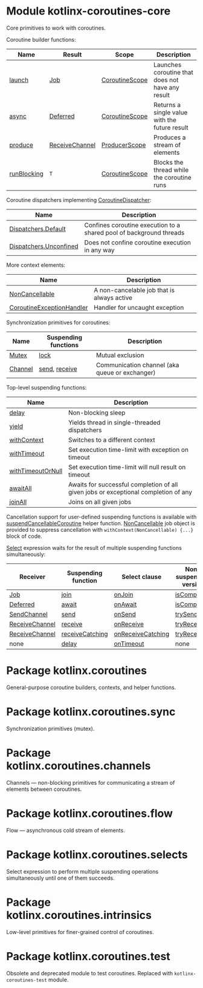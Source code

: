 # Module kotlinx-coroutines-core

Core primitives to work with coroutines.

Coroutine builder functions:

| **Name**                                       | **Result**                                                   | **Scope**                                                  | **Description**
| ---------------------------------------------- | ------------------------------------------------------------ | ---------------------------------------------------------- | ---------------
| [launch][kotlinx.coroutines.launch]            | [Job][kotlinx.coroutines.Job]                                | [CoroutineScope][kotlinx.coroutines.CoroutineScope]        | Launches coroutine that does not have any result 
| [async][kotlinx.coroutines.async]              | [Deferred][kotlinx.coroutines.Deferred]                      | [CoroutineScope][kotlinx.coroutines.CoroutineScope]        | Returns a single value with the future result
| [produce][kotlinx.coroutines.channels.produce] | [ReceiveChannel][kotlinx.coroutines.channels.ReceiveChannel] | [ProducerScope][kotlinx.coroutines.channels.ProducerScope] | Produces a stream of elements
| [runBlocking][kotlinx.coroutines.runBlocking]  | `T`                                                          | [CoroutineScope][kotlinx.coroutines.CoroutineScope]        | Blocks the thread while the coroutine runs

Coroutine dispatchers implementing [CoroutineDispatcher]:
 
| **Name**                                                            | **Description**
| ------------------------------------------------------------------- | ---------------
| [Dispatchers.Default][kotlinx.coroutines.Dispatchers.Default]       | Confines coroutine execution to a shared pool of background threads
| [Dispatchers.Unconfined][kotlinx.coroutines.Dispatchers.Unconfined] | Does not confine coroutine execution in any way

More context elements:

| **Name**                                                                  | **Description**
| ------------------------------------------------------------------------- | ---------------
| [NonCancellable][kotlinx.coroutines.NonCancellable]                       | A non-cancelable job that is always active
| [CoroutineExceptionHandler][kotlinx.coroutines.CoroutineExceptionHandler] | Handler for uncaught exception

Synchronization primitives for coroutines:

| **Name**                                        | **Suspending functions**                                                                                            | **Description**
| ----------------------------------------------- | ------------------------------------------------------------------------------------------------------------------- | ---------------
| [Mutex][kotlinx.coroutines.sync.Mutex]          | [lock][kotlinx.coroutines.sync.Mutex.lock]                                                                          | Mutual exclusion 
| [Channel][kotlinx.coroutines.channels.Channel]  | [send][kotlinx.coroutines.channels.SendChannel.send], [receive][kotlinx.coroutines.channels.ReceiveChannel.receive] | Communication channel (aka queue or exchanger)

Top-level suspending functions:

| **Name**                                                  | **Description**
| --------------------------------------------------------- | ---------------
| [delay][kotlinx.coroutines.delay]                         | Non-blocking sleep
| [yield][kotlinx.coroutines.yield]                         | Yields thread in single-threaded dispatchers
| [withContext][kotlinx.coroutines.withContext]             | Switches to a different context
| [withTimeout][kotlinx.coroutines.withTimeout]             | Set execution time-limit with exception on timeout 
| [withTimeoutOrNull][kotlinx.coroutines.withTimeoutOrNull] | Set execution time-limit will null result on timeout
| [awaitAll][kotlinx.coroutines.awaitAll]                   | Awaits for successful completion of all given jobs or exceptional completion of any
| [joinAll][kotlinx.coroutines.joinAll]                     | Joins on all given jobs

Cancellation support for user-defined suspending functions is available with [suspendCancellableCoroutine]
helper function. [NonCancellable] job object is provided to suppress cancellation with 
`withContext(NonCancellable) {...}` block of code.

[Select][kotlinx.coroutines.selects.select] expression waits for the result of multiple suspending functions simultaneously:

| **Receiver**                                                 | **Suspending function**                                         | **Select clause**                                                 | **Non-suspending version**
| ------------------------------------------------------------ | --------------------------------------------------------------- | ----------------------------------------------------------------- | --------------------------
| [Job][kotlinx.coroutines.Job]                                | [join][kotlinx.coroutines.Job.join]                             | [onJoin][kotlinx.coroutines.Job.onJoin]                           | [isCompleted][kotlinx.coroutines.Job.isCompleted]
| [Deferred][kotlinx.coroutines.Deferred]                      | [await][kotlinx.coroutines.Deferred.await]                      | [onAwait][kotlinx.coroutines.Deferred.onAwait]                    | [isCompleted][kotlinx.coroutines.Job.isCompleted]
| [SendChannel][kotlinx.coroutines.channels.SendChannel]       | [send][kotlinx.coroutines.channels.SendChannel.send]            | [onSend][kotlinx.coroutines.channels.SendChannel.onSend]          | [trySend][kotlinx.coroutines.channels.SendChannel.trySend]
| [ReceiveChannel][kotlinx.coroutines.channels.ReceiveChannel] | [receive][kotlinx.coroutines.channels.ReceiveChannel.receive]   | [onReceive][kotlinx.coroutines.channels.ReceiveChannel.onReceive] | [tryReceive][kotlinx.coroutines.channels.ReceiveChannel.tryReceive]
| [ReceiveChannel][kotlinx.coroutines.channels.ReceiveChannel] | [receiveCatching][kotlinx.coroutines.channels.receiveCatching]  | [onReceiveCatching][kotlinx.coroutines.channels.onReceiveCatching] | [tryReceive][kotlinx.coroutines.channels.ReceiveChannel.tryReceive]
| none                                                         | [delay][kotlinx.coroutines.delay]                               | [onTimeout][kotlinx.coroutines.selects.SelectBuilder.onTimeout]   | none

# Package kotlinx.coroutines

General-purpose coroutine builders, contexts, and helper functions.

# Package kotlinx.coroutines.sync

Synchronization primitives (mutex).

# Package kotlinx.coroutines.channels

Channels &mdash; non-blocking primitives for communicating a stream of elements between coroutines.

# Package kotlinx.coroutines.flow

Flow &mdash; asynchronous cold stream of elements.

# Package kotlinx.coroutines.selects

Select expression to perform multiple suspending operations simultaneously until one of them succeeds.

# Package kotlinx.coroutines.intrinsics

Low-level primitives for finer-grained control of coroutines.

# Package kotlinx.coroutines.test

Obsolete and deprecated module to test coroutines. Replaced with `kotlinx-coroutines-test` module.

<!--- MODULE kotlinx-coroutines-core -->
<!--- INDEX kotlinx.coroutines -->

[kotlinx.coroutines.launch]: https://kotlin.github.io/kotlinx.coroutines/kotlinx-coroutines-core/kotlinx.coroutines/launch.html
[kotlinx.coroutines.Job]: https://kotlin.github.io/kotlinx.coroutines/kotlinx-coroutines-core/kotlinx.coroutines/-job/index.html
[kotlinx.coroutines.CoroutineScope]: https://kotlin.github.io/kotlinx.coroutines/kotlinx-coroutines-core/kotlinx.coroutines/-coroutine-scope/index.html
[kotlinx.coroutines.async]: https://kotlin.github.io/kotlinx.coroutines/kotlinx-coroutines-core/kotlinx.coroutines/async.html
[kotlinx.coroutines.Deferred]: https://kotlin.github.io/kotlinx.coroutines/kotlinx-coroutines-core/kotlinx.coroutines/-deferred/index.html
[kotlinx.coroutines.runBlocking]: https://kotlin.github.io/kotlinx.coroutines/kotlinx-coroutines-core/kotlinx.coroutines/run-blocking.html
[CoroutineDispatcher]: https://kotlin.github.io/kotlinx.coroutines/kotlinx-coroutines-core/kotlinx.coroutines/-coroutine-dispatcher/index.html
[kotlinx.coroutines.Dispatchers.Default]: https://kotlin.github.io/kotlinx.coroutines/kotlinx-coroutines-core/kotlinx.coroutines/-dispatchers/-default.html
[kotlinx.coroutines.Dispatchers.Unconfined]: https://kotlin.github.io/kotlinx.coroutines/kotlinx-coroutines-core/kotlinx.coroutines/-dispatchers/-unconfined.html
[kotlinx.coroutines.NonCancellable]: https://kotlin.github.io/kotlinx.coroutines/kotlinx-coroutines-core/kotlinx.coroutines/-non-cancellable/index.html
[kotlinx.coroutines.CoroutineExceptionHandler]: https://kotlin.github.io/kotlinx.coroutines/kotlinx-coroutines-core/kotlinx.coroutines/-coroutine-exception-handler/index.html
[kotlinx.coroutines.delay]: https://kotlin.github.io/kotlinx.coroutines/kotlinx-coroutines-core/kotlinx.coroutines/delay.html
[kotlinx.coroutines.yield]: https://kotlin.github.io/kotlinx.coroutines/kotlinx-coroutines-core/kotlinx.coroutines/yield.html
[kotlinx.coroutines.withContext]: https://kotlin.github.io/kotlinx.coroutines/kotlinx-coroutines-core/kotlinx.coroutines/with-context.html
[kotlinx.coroutines.withTimeout]: https://kotlin.github.io/kotlinx.coroutines/kotlinx-coroutines-core/kotlinx.coroutines/with-timeout.html
[kotlinx.coroutines.withTimeoutOrNull]: https://kotlin.github.io/kotlinx.coroutines/kotlinx-coroutines-core/kotlinx.coroutines/with-timeout-or-null.html
[kotlinx.coroutines.awaitAll]: https://kotlin.github.io/kotlinx.coroutines/kotlinx-coroutines-core/kotlinx.coroutines/await-all.html
[kotlinx.coroutines.joinAll]: https://kotlin.github.io/kotlinx.coroutines/kotlinx-coroutines-core/kotlinx.coroutines/join-all.html
[suspendCancellableCoroutine]: https://kotlin.github.io/kotlinx.coroutines/kotlinx-coroutines-core/kotlinx.coroutines/suspend-cancellable-coroutine.html
[NonCancellable]: https://kotlin.github.io/kotlinx.coroutines/kotlinx-coroutines-core/kotlinx.coroutines/-non-cancellable/index.html
[kotlinx.coroutines.Job.join]: https://kotlin.github.io/kotlinx.coroutines/kotlinx-coroutines-core/kotlinx.coroutines/-job/join.html
[kotlinx.coroutines.Job.onJoin]: https://kotlin.github.io/kotlinx.coroutines/kotlinx-coroutines-core/kotlinx.coroutines/-job/on-join.html
[kotlinx.coroutines.Job.isCompleted]: https://kotlin.github.io/kotlinx.coroutines/kotlinx-coroutines-core/kotlinx.coroutines/-job/is-completed.html
[kotlinx.coroutines.Deferred.await]: https://kotlin.github.io/kotlinx.coroutines/kotlinx-coroutines-core/kotlinx.coroutines/-deferred/await.html
[kotlinx.coroutines.Deferred.onAwait]: https://kotlin.github.io/kotlinx.coroutines/kotlinx-coroutines-core/kotlinx.coroutines/-deferred/on-await.html

<!--- INDEX kotlinx.coroutines.sync -->

[kotlinx.coroutines.sync.Mutex]: https://kotlin.github.io/kotlinx.coroutines/kotlinx-coroutines-core/kotlinx.coroutines.sync/-mutex/index.html
[kotlinx.coroutines.sync.Mutex.lock]: https://kotlin.github.io/kotlinx.coroutines/kotlinx-coroutines-core/kotlinx.coroutines.sync/-mutex/lock.html

<!--- INDEX kotlinx.coroutines.channels -->

[kotlinx.coroutines.channels.produce]: https://kotlin.github.io/kotlinx.coroutines/kotlinx-coroutines-core/kotlinx.coroutines.channels/produce.html
[kotlinx.coroutines.channels.ReceiveChannel]: https://kotlin.github.io/kotlinx.coroutines/kotlinx-coroutines-core/kotlinx.coroutines.channels/-receive-channel/index.html
[kotlinx.coroutines.channels.ProducerScope]: https://kotlin.github.io/kotlinx.coroutines/kotlinx-coroutines-core/kotlinx.coroutines.channels/-producer-scope/index.html
[kotlinx.coroutines.channels.Channel]: https://kotlin.github.io/kotlinx.coroutines/kotlinx-coroutines-core/kotlinx.coroutines.channels/-channel/index.html
[kotlinx.coroutines.channels.SendChannel.send]: https://kotlin.github.io/kotlinx.coroutines/kotlinx-coroutines-core/kotlinx.coroutines.channels/-send-channel/send.html
[kotlinx.coroutines.channels.ReceiveChannel.receive]: https://kotlin.github.io/kotlinx.coroutines/kotlinx-coroutines-core/kotlinx.coroutines.channels/-receive-channel/receive.html
[kotlinx.coroutines.channels.SendChannel]: https://kotlin.github.io/kotlinx.coroutines/kotlinx-coroutines-core/kotlinx.coroutines.channels/-send-channel/index.html
[kotlinx.coroutines.channels.SendChannel.onSend]: https://kotlin.github.io/kotlinx.coroutines/kotlinx-coroutines-core/kotlinx.coroutines.channels/-send-channel/on-send.html
[kotlinx.coroutines.channels.SendChannel.trySend]: https://kotlin.github.io/kotlinx.coroutines/kotlinx-coroutines-core/kotlinx.coroutines.channels/-send-channel/try-send.html
[kotlinx.coroutines.channels.ReceiveChannel.onReceive]: https://kotlin.github.io/kotlinx.coroutines/kotlinx-coroutines-core/kotlinx.coroutines.channels/-receive-channel/on-receive.html
[kotlinx.coroutines.channels.ReceiveChannel.tryReceive]: https://kotlin.github.io/kotlinx.coroutines/kotlinx-coroutines-core/kotlinx.coroutines.channels/-receive-channel/try-receive.html
[kotlinx.coroutines.channels.receiveCatching]: https://kotlin.github.io/kotlinx.coroutines/kotlinx-coroutines-core/kotlinx.coroutines.channels/-receive-channel/receive-catching.html
[kotlinx.coroutines.channels.onReceiveCatching]: https://kotlin.github.io/kotlinx.coroutines/kotlinx-coroutines-core/kotlinx.coroutines.channels/-receive-channel/on-receive-catching.html

<!--- INDEX kotlinx.coroutines.selects -->

[kotlinx.coroutines.selects.select]: https://kotlin.github.io/kotlinx.coroutines/kotlinx-coroutines-core/kotlinx.coroutines.selects/select.html
[kotlinx.coroutines.selects.SelectBuilder.onTimeout]: https://kotlin.github.io/kotlinx.coroutines/kotlinx-coroutines-core/kotlinx.coroutines.selects/on-timeout.html

<!--- INDEX kotlinx.coroutines.test -->
<!--- END -->
